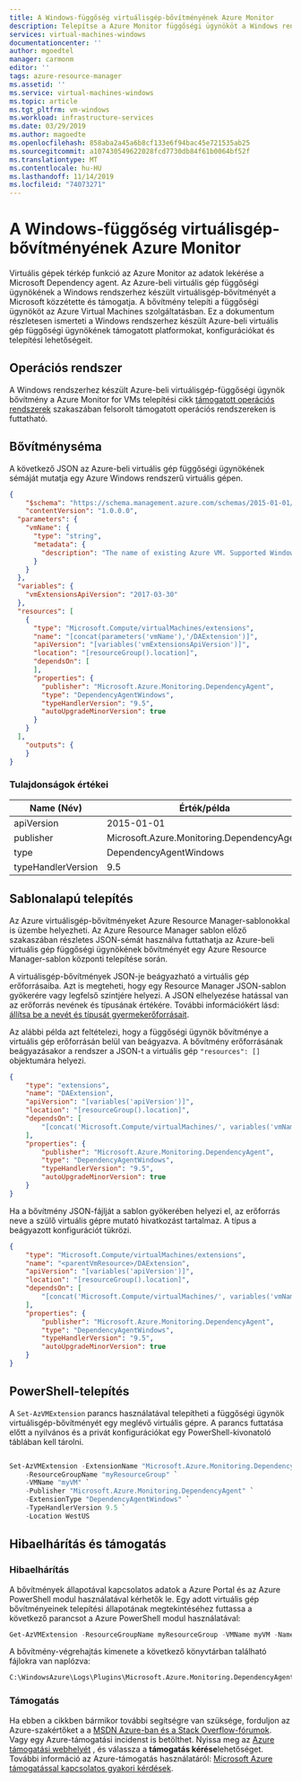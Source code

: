 ```yaml
---
title: A Windows-függőség virtuálisgép-bővítményének Azure Monitor
description: Telepítse a Azure Monitor függőségi ügynököt a Windows rendszerű virtuális gépen a virtuálisgép-bővítmény használatával.
services: virtual-machines-windows
documentationcenter: ''
author: mgoedtel
manager: carmonm
editor: ''
tags: azure-resource-manager
ms.assetid: ''
ms.service: virtual-machines-windows
ms.topic: article
ms.tgt_pltfrm: vm-windows
ms.workload: infrastructure-services
ms.date: 03/29/2019
ms.author: magoedte
ms.openlocfilehash: 858aba2a45a6b8cf133e6f94bac45e721535ab25
ms.sourcegitcommit: a107430549622028fcd7730db84f61b0064bf52f
ms.translationtype: MT
ms.contentlocale: hu-HU
ms.lasthandoff: 11/14/2019
ms.locfileid: "74073271"
---
```

# <a name="azure-monitor-dependency-virtual-machine-extension-for-windows"></a>A Windows-függőség virtuálisgép-bővítményének Azure Monitor

Virtuális gépek térkép funkció az Azure Monitor az adatok lekérése a Microsoft Dependency agent. Az Azure-beli virtuális gép függőségi ügynökének a Windows rendszerhez készült virtuálisgép-bővítményét a Microsoft közzétette és támogatja. A bővítmény telepíti a függőségi ügynököt az Azure Virtual Machines szolgáltatásban. Ez a dokumentum részletesen ismerteti a Windows rendszerhez készült Azure-beli virtuális gép függőségi ügynökének támogatott platformokat, konfigurációkat és telepítési lehetőségeit.

## <a name="operating-system"></a>Operációs rendszer

A Windows rendszerhez készült Azure-beli virtuálisgép-függőségi ügynök bővítmény a Azure Monitor for VMs telepítési cikk [támogatott operációs rendszerek](../../azure-monitor/insights/vminsights-enable-overview.md#supported-operating-systems) szakaszában felsorolt támogatott operációs rendszereken is futtatható.

## <a name="extension-schema"></a>Bővítményséma

A következő JSON az Azure-beli virtuális gép függőségi ügynökének sémáját mutatja egy Azure Windows rendszerű virtuális gépen.

```json
{
    "$schema": "https://schema.management.azure.com/schemas/2015-01-01/deploymentTemplate.json#",
    "contentVersion": "1.0.0.0",
  "parameters": {
    "vmName": {
      "type": "string",
      "metadata": {
        "description": "The name of existing Azure VM. Supported Windows Server versions:  2008 R2 and above (x64)."
      }
    }
  },
  "variables": {
    "vmExtensionsApiVersion": "2017-03-30"
  },
  "resources": [
    {
      "type": "Microsoft.Compute/virtualMachines/extensions",
      "name": "[concat(parameters('vmName'),'/DAExtension')]",
      "apiVersion": "[variables('vmExtensionsApiVersion')]",
      "location": "[resourceGroup().location]",
      "dependsOn": [
      ],
      "properties": {
        "publisher": "Microsoft.Azure.Monitoring.DependencyAgent",
        "type": "DependencyAgentWindows",
        "typeHandlerVersion": "9.5",
        "autoUpgradeMinorVersion": true
      }
    }
  ],
    "outputs": {
    }
}
```

### <a name="property-values"></a>Tulajdonságok értékei

| Name (Név) | Érték/példa |
| ---- | ---- |
| apiVersion | 2015-01-01 |
| publisher | Microsoft.Azure.Monitoring.DependencyAgent |
| type | DependencyAgentWindows |
| typeHandlerVersion | 9.5 |

## <a name="template-deployment"></a>Sablonalapú telepítés

Az Azure virtuálisgép-bővítményeket Azure Resource Manager-sablonokkal is üzembe helyezheti. Az Azure Resource Manager sablon előző szakaszában részletes JSON-sémát használva futtathatja az Azure-beli virtuális gép függőségi ügynökének bővítményét egy Azure Resource Manager-sablon központi telepítése során.

A virtuálisgép-bővítmények JSON-je beágyazható a virtuális gép erőforrásaiba. Azt is megteheti, hogy egy Resource Manager JSON-sablon gyökerére vagy legfelső szintjére helyezi. A JSON elhelyezése hatással van az erőforrás nevének és típusának értékére. További információkért lásd: [állítsa be a nevét és típusát gyermekerőforrásait](../../azure-resource-manager/child-resource-name-type.md).

Az alábbi példa azt feltételezi, hogy a függőségi ügynök bővítménye a virtuális gép erőforrásán belül van beágyazva. A bővítmény erőforrásának beágyazásakor a rendszer a JSON-t a virtuális gép `"resources": []` objektumára helyezi.


```json
{
    "type": "extensions",
    "name": "DAExtension",
    "apiVersion": "[variables('apiVersion')]",
    "location": "[resourceGroup().location]",
    "dependsOn": [
        "[concat('Microsoft.Compute/virtualMachines/', variables('vmName'))]"
    ],
    "properties": {
        "publisher": "Microsoft.Azure.Monitoring.DependencyAgent",
        "type": "DependencyAgentWindows",
        "typeHandlerVersion": "9.5",
        "autoUpgradeMinorVersion": true
    }
}
```

Ha a bővítmény JSON-fájlját a sablon gyökerében helyezi el, az erőforrás neve a szülő virtuális gépre mutató hivatkozást tartalmaz. A típus a beágyazott konfigurációt tükrözi.

```json
{
    "type": "Microsoft.Compute/virtualMachines/extensions",
    "name": "<parentVmResource>/DAExtension",
    "apiVersion": "[variables('apiVersion')]",
    "location": "[resourceGroup().location]",
    "dependsOn": [
        "[concat('Microsoft.Compute/virtualMachines/', variables('vmName'))]"
    ],
    "properties": {
        "publisher": "Microsoft.Azure.Monitoring.DependencyAgent",
        "type": "DependencyAgentWindows",
        "typeHandlerVersion": "9.5",
        "autoUpgradeMinorVersion": true
    }
}
```

## <a name="powershell-deployment"></a>PowerShell-telepítés

A `Set-AzVMExtension` parancs használatával telepítheti a függőségi ügynök virtuálisgép-bővítményét egy meglévő virtuális gépre. A parancs futtatása előtt a nyilvános és a privát konfigurációkat egy PowerShell-kivonatoló táblában kell tárolni.

```powershell

Set-AzVMExtension -ExtensionName "Microsoft.Azure.Monitoring.DependencyAgent" `
    -ResourceGroupName "myResourceGroup" `
    -VMName "myVM" `
    -Publisher "Microsoft.Azure.Monitoring.DependencyAgent" `
    -ExtensionType "DependencyAgentWindows" `
    -TypeHandlerVersion 9.5 `
    -Location WestUS 
```

## <a name="troubleshoot-and-support"></a>Hibaelhárítás és támogatás

### <a name="troubleshoot"></a>Hibaelhárítás

A bővítmények állapotával kapcsolatos adatok a Azure Portal és az Azure PowerShell modul használatával kérhetők le. Egy adott virtuális gép bővítményeinek telepítési állapotának megtekintéséhez futtassa a következő parancsot a Azure PowerShell modul használatával:

```powershell
Get-AzVMExtension -ResourceGroupName myResourceGroup -VMName myVM -Name myExtensionName
```

A bővítmény-végrehajtás kimenete a következő könyvtárban található fájlokra van naplózva:

```cmd
C:\WindowsAzure\Logs\Plugins\Microsoft.Azure.Monitoring.DependencyAgent\
```

### <a name="support"></a>Támogatás

Ha ebben a cikkben bármikor további segítségre van szüksége, forduljon az Azure-szakértőket a a [MSDN Azure-ban és a Stack Overflow-fórumok](https://azure.microsoft.com/support/forums/). Vagy egy Azure-támogatási incidenst is betölthet. Nyissa meg az [Azure támogatási webhelyét](https://azure.microsoft.com/support/options/) , és válassza a **támogatás kérése**lehetőséget. További információ az Azure-támogatás használatáról: [Microsoft Azure támogatással kapcsolatos gyakori kérdések](https://azure.microsoft.com/support/faq/).
